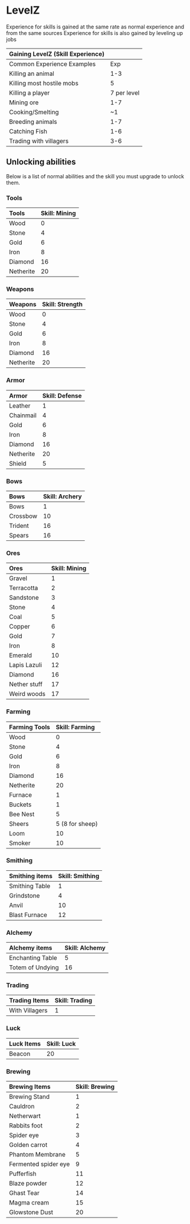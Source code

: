 # LevelZ

Experience for skills is gained at the same rate as normal experience and from the same sources
Experience for skills is also gained by leveling up jobs

|Gaining LevelZ (Skill Experience)| |
|:----|:----|
|Common Experience Examples|Exp|
|Killing an animal|1-3|
|Killing most hostile mobs|5|
|Killing a player|7 per level|
|Mining ore|1-7|
|Cooking/Smelting|~1|
|Breeding animals|1-7|
|Catching Fish|1-6|
|Trading with villagers|3-6|

## Unlocking abilities
Below is a list of normal abilities and the skill you must upgrade to unlock them.

### Tools
|Tools|Skill: Mining|
|:----|:----|
|Wood|0|
|Stone|4|
|Gold|6|
|Iron|8|
|Diamond|16|
|Netherite|20|

### Weapons
|Weapons|Skill: Strength|
|:----|:----|
|Wood|0|
|Stone|4|
|Gold|6|
|Iron|8|
|Diamond|16|
|Netherite|20|

### Armor
|Armor|Skill: Defense|
|:----|:----|
|Leather|1|
|Chainmail|4|
|Gold|6|
|Iron|8|
|Diamond|16|
|Netherite|20|
|Shield|5|

### Bows
|Bows|Skill: Archery|
|:----|:----|
|Bows|1|
|Crossbow|10|
|Trident|16|
|Spears|16|

### Ores
|Ores|Skill: Mining|
|:----|:----|
|Gravel|1|
|Terracotta|2|
|Sandstone|3|
|Stone|4|
|Coal|5|
|Copper|6|
|Gold|7|
|Iron|8|
|Emerald|10|
|Lapis Lazuli|12|
|Diamond|16|
|Nether stuff|17|
|Weird woods|17|

### Farming
|Farming Tools|Skill: Farming|
|:----|:----|
|Wood|0|
|Stone|4|
|Gold|6|
|Iron|8|
|Diamond|16|
|Netherite|20|
|Furnace|1|
|Buckets|1|
|Bee Nest|5|
|Sheers|5 (8 for sheep)|
|Loom|10|
|Smoker|10|

### Smithing
|Smithing items|Skill: Smithing|
|:----|:----|
|Smithing Table|1|
|Grindstone|4|
|Anvil|10|
|Blast Furnace|12|

### Alchemy
|Alchemy items|Skill: Alchemy|
|:----|:----|
|Enchanting Table|5|
|Totem of Undying|16|

### Trading
|Trading Items|Skill: Trading|
|:----|:----|
|With Villagers|1|

### Luck
|Luck Items|Skill: Luck|
|:----|:----|
|Beacon|20|

### Brewing
|Brewing Items|Skill: Brewing|
|:----|:----|
|Brewing Stand|1|
|Cauldron|2|
|Netherwart|1|
|Rabbits foot|2|
|Spider eye|3|
|Golden carrot|4|
|Phantom Membrane|5|
|Fermented spider eye|9|
|Pufferfish|11|
|Blaze powder|12|
|Ghast Tear|14|
|Magma cream|15|
|Glowstone Dust|20|
